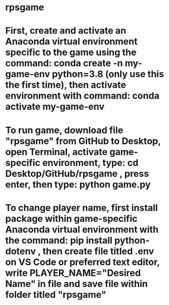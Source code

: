 # rpsgame

# First, create and activate an Anaconda virtual environment specific to the game using the command: conda create -n my-game-env python=3.8 (only use this the first time), then activate environment with command: conda activate my-game-env

# To run game, download file "rpsgame" from GitHub to Desktop, open Terminal, activate game-specific environment, type: cd Desktop/GitHub/rpsgame , press enter, then type: python game.py

# To change player name, first install package within game-specific Anaconda virtual environment with the command: pip install python-dotenv , then create file titled .env on VS Code or preferred text editor, write PLAYER_NAME="Desired Name" in file and save file within folder titled "rpsgame"